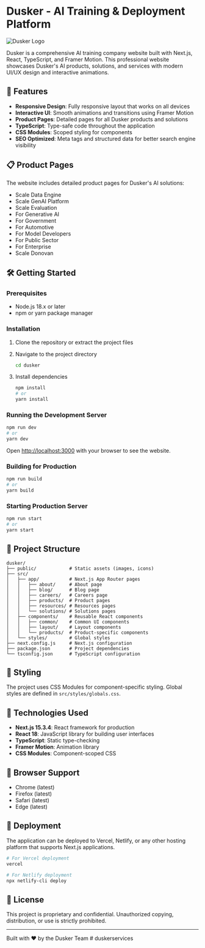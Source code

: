 # Dusker - AI Training & Deployment Platform

![Dusker Logo](public/logo.png)

Dusker is a comprehensive AI training company website built with Next.js, React, TypeScript, and Framer Motion. This professional website showcases Dusker's AI products, solutions, and services with modern UI/UX design and interactive animations.

## 🚀 Features

- **Responsive Design**: Fully responsive layout that works on all devices
- **Interactive UI**: Smooth animations and transitions using Framer Motion
- **Product Pages**: Detailed pages for all Dusker products and solutions
- **TypeScript**: Type-safe code throughout the application
- **CSS Modules**: Scoped styling for components
- **SEO Optimized**: Meta tags and structured data for better search engine visibility

## 📋 Product Pages

The website includes detailed product pages for Dusker's AI solutions:

- Scale Data Engine
- Scale GenAI Platform
- Scale Evaluation
- For Generative AI
- For Government
- For Automotive
- For Model Developers
- For Public Sector
- For Enterprise
- Scale Donovan

## 🛠️ Getting Started

### Prerequisites

- Node.js 18.x or later
- npm or yarn package manager

### Installation

1. Clone the repository or extract the project files

2. Navigate to the project directory
   ```bash
   cd dusker
   ```

3. Install dependencies
   ```bash
   npm install
   # or
   yarn install
   ```

### Running the Development Server

```bash
npm run dev
# or
yarn dev
```

Open [http://localhost:3000](http://localhost:3000) with your browser to see the website.

### Building for Production

```bash
npm run build
# or
yarn build
```

### Starting Production Server

```bash
npm run start
# or
yarn start
```

## 📁 Project Structure

```
dusker/
├── public/            # Static assets (images, icons)
├── src/
│   ├── app/           # Next.js App Router pages
│   │   ├── about/     # About page
│   │   ├── blog/      # Blog page
│   │   ├── careers/   # Careers page
│   │   ├── products/  # Product pages
│   │   ├── resources/ # Resources pages
│   │   └── solutions/ # Solutions pages
│   ├── components/    # Reusable React components
│   │   ├── common/    # Common UI components
│   │   ├── layout/    # Layout components
│   │   └── products/  # Product-specific components
│   └── styles/        # Global styles
├── next.config.js     # Next.js configuration
├── package.json       # Project dependencies
└── tsconfig.json      # TypeScript configuration
```

## 🎨 Styling

The project uses CSS Modules for component-specific styling. Global styles are defined in `src/styles/globals.css`.

## 🔧 Technologies Used

- **Next.js 15.3.4**: React framework for production
- **React 18**: JavaScript library for building user interfaces
- **TypeScript**: Static type-checking
- **Framer Motion**: Animation library
- **CSS Modules**: Component-scoped CSS

## 📱 Browser Support

- Chrome (latest)
- Firefox (latest)
- Safari (latest)
- Edge (latest)

## 🚀 Deployment

The application can be deployed to Vercel, Netlify, or any other hosting platform that supports Next.js applications.

```bash
# For Vercel deployment
vercel

# For Netlify deployment
npx netlify-cli deploy
```

## 📄 License

This project is proprietary and confidential. Unauthorized copying, distribution, or use is strictly prohibited.

---

Built with ❤️ by the Dusker Team
#   d u s k e r s e r v i c e s  
 